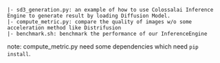 ```
|- sd3_generation.py: an example of how to use Colossalai Inference Engine to generate result by loading Diffusion Model.
|- compute_metric.py: compare the quality of images w/o some acceleration method like Distrifusion
|- benchmark.sh: benchmark the performance of our InferenceEngine
```
note: compute_metric.py need some dependencies which need `pip install`.

